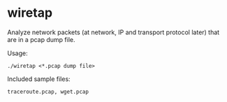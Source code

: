 wiretap
=======

Analyze network packets (at network, IP and transport protocol later) that are in
a pcap dump file.

Usage:

    ./wiretap <*.pcap dump file>


Included sample files: 
    
    traceroute.pcap, wget.pcap
    
